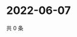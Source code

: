 # 2022-06-07

共 0 条

<!-- BEGIN WEIBO -->
<!-- 最后更新时间 Tue Jun 07 2022 07:12:41 GMT+0800 (China Standard Time) -->

<!-- END WEIBO -->
